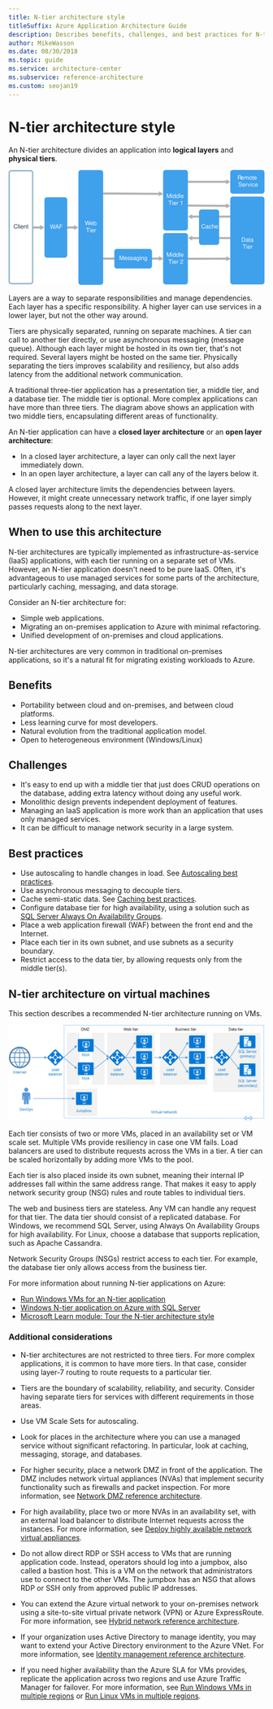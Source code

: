 ```yaml
---
title: N-tier architecture style
titleSuffix: Azure Application Architecture Guide
description: Describes benefits, challenges, and best practices for N-tier architectures on Azure.
author: MikeWasson
ms.date: 08/30/2018
ms.topic: guide
ms.service: architecture-center
ms.subservice: reference-architecture
ms.custom: seojan19
---
```


# N-tier architecture style

An N-tier architecture divides an application into **logical layers** and **physical tiers**.

![Logical diagram of an N-tier architecture style](./images/n-tier-logical.svg)

Layers are a way to separate responsibilities and manage dependencies. Each layer has a specific responsibility. A higher layer can use services in a lower layer, but not the other way around.

Tiers are physically separated, running on separate machines. A tier can call to another tier directly, or use asynchronous messaging (message queue). Although each layer might be hosted in its own tier, that's not required. Several layers might be hosted on the same tier. Physically separating the tiers improves scalability and resiliency, but also adds latency from the additional network communication.

A traditional three-tier application has a presentation tier, a middle tier, and a database tier. The middle tier is optional. More complex applications can have more than three tiers. The diagram above shows an application with two middle tiers, encapsulating different areas of functionality.

An N-tier application can have a **closed layer architecture** or an **open layer architecture**:

- In a closed layer architecture, a layer can only call the next layer immediately down.
- In an open layer architecture, a layer can call any of the layers below it.

A closed layer architecture limits the dependencies between layers. However, it might create unnecessary network traffic, if one layer simply passes requests along to the next layer.

## When to use this architecture

N-tier architectures are typically implemented as infrastructure-as-service (IaaS) applications, with each tier running on a separate set of VMs. However, an N-tier application doesn't need to be pure IaaS. Often, it's advantageous to use managed services for some parts of the architecture, particularly caching, messaging, and data storage.

Consider an N-tier architecture for:

- Simple web applications.
- Migrating an on-premises application to Azure with minimal refactoring.
- Unified development of on-premises and cloud applications.

N-tier architectures are very common in traditional on-premises applications, so it's a natural fit for migrating existing workloads to Azure.

## Benefits

- Portability between cloud and on-premises, and between cloud platforms.
- Less learning curve for most developers.
- Natural evolution from the traditional application model.
- Open to heterogeneous environment (Windows/Linux)

## Challenges

- It's easy to end up with a middle tier that just does CRUD operations on the database, adding extra latency without doing any useful work.
- Monolithic design prevents independent deployment of features.
- Managing an IaaS application is more work than an application that uses only managed services.
- It can be difficult to manage network security in a large system.

## Best practices

- Use autoscaling to handle changes in load. See [Autoscaling best practices][autoscaling].
- Use asynchronous messaging to decouple tiers.
- Cache semi-static data. See [Caching best practices][caching].
- Configure database tier for high availability, using a solution such as [SQL Server Always On Availability Groups][sql-always-on].
- Place a web application firewall (WAF) between the front end and the Internet.
- Place each tier in its own subnet, and use subnets as a security boundary.
- Restrict access to the data tier, by allowing requests only from the middle tier(s).

## N-tier architecture on virtual machines

This section describes a recommended N-tier architecture running on VMs.

![Physical diagram of an N-tier architecture](./images/n-tier-physical.png)

Each tier consists of two or more VMs, placed in an availability set or VM scale set. Multiple VMs provide resiliency in case one VM fails. Load balancers are used to distribute requests across the VMs in a tier. A tier can be scaled horizontally by adding more VMs to the pool.

Each tier is also placed inside its own subnet, meaning their internal IP addresses fall within the same address range. That makes it easy to apply network security group (NSG) rules and route tables to individual tiers.

The web and business tiers are stateless. Any VM can handle any request for that tier. The data tier should consist of a replicated database. For Windows, we recommend SQL Server, using Always On Availability Groups for high availability. For Linux, choose a database that supports replication, such as Apache Cassandra.

Network Security Groups (NSGs) restrict access to each tier. For example, the database tier only allows access from the business tier.

For more information about running N-tier applications on Azure:

- [Run Windows VMs for an N-tier application][n-tier-windows]
- [Windows N-tier application on Azure with SQL Server][n-tier-linux]
- [Microsoft Learn module: Tour the N-tier architecture style](/learn/modules/n-tier-architecture/)

### Additional considerations

- N-tier architectures are not restricted to three tiers. For more complex applications, it is common to have more tiers. In that case, consider using layer-7 routing to route requests to a particular tier.

- Tiers are the boundary of scalability, reliability, and security. Consider having separate tiers for services with different requirements in those areas.

- Use VM Scale Sets for autoscaling.

- Look for places in the architecture where you can use a managed service without significant refactoring. In particular, look at caching, messaging, storage, and databases.

- For higher security, place a network DMZ in front of the application. The DMZ includes network virtual appliances (NVAs) that implement security functionality such as firewalls and packet inspection. For more information, see [Network DMZ reference architecture][dmz].

- For high availability, place two or more NVAs in an availability set, with an external load balancer to distribute Internet requests across the instances. For more information, see [Deploy highly available network virtual appliances][ha-nva].

- Do not allow direct RDP or SSH access to VMs that are running application code. Instead, operators should log into a jumpbox, also called a bastion host. This is a VM on the network that administrators use to connect to the other VMs. The jumpbox has an NSG that allows RDP or SSH only from approved public IP addresses.

- You can extend the Azure virtual network to your on-premises network using a site-to-site virtual private network (VPN) or Azure ExpressRoute. For more information, see [Hybrid network reference architecture][hybrid-network].

- If your organization uses Active Directory to manage identity, you may want to extend your Active Directory environment to the Azure VNet. For more information, see [Identity management reference architecture][identity].

- If you need higher availability than the Azure SLA for VMs provides, replicate the application across two regions and use Azure Traffic Manager for failover. For more information, see [Run Windows VMs in multiple regions][multiregion-windows] or [Run Linux VMs in multiple regions][multiregion-linux].

[autoscaling]: ../../best-practices/auto-scaling.md
[caching]: ../../best-practices/caching.md
[dmz]: ../../reference-architectures/dmz/index.md
[ha-nva]: ../../reference-architectures/dmz/nva-ha.md
[hybrid-network]: ../../reference-architectures/hybrid-networking/index.md
[identity]: ../../reference-architectures/identity/index.md
[multiregion-linux]: ../../reference-architectures/virtual-machines-linux/multi-region-application.md
[multiregion-windows]: ../../reference-architectures/virtual-machines-windows/multi-region-application.md
[n-tier-linux]: ../../reference-architectures/virtual-machines-linux/n-tier.md
[n-tier-windows]: ../../reference-architectures/virtual-machines-windows/n-tier.md
[sql-always-on]: /sql/database-engine/availability-groups/windows/always-on-availability-groups-sql-server